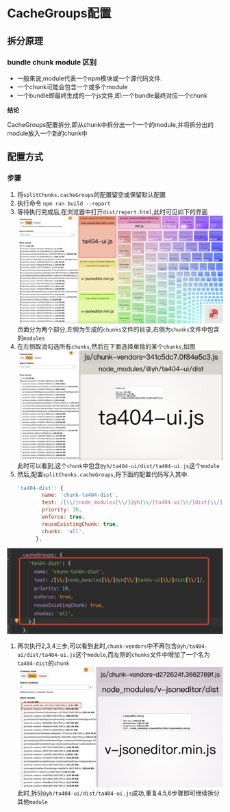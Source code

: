 
# CacheGroups配置

## 拆分原理

###  bundle chunk module 区别

- 一般来说,module代表一个npm模块或一个源代码文件.
- 一个chunk可能会包含一个或多个module
- 一个bundle即最终生成的一个js文件,即:一个bundle最终对应一个chunk

**结论**

CacheGroups配置拆分,即从chunk中拆分出一个一个的module,并将拆分出的module放入一个新的chunk中

## 配置方式

### 步骤

1. 将`splitChunks.cacheGroups`的配置留空或保留默认配置
1. 执行命令 `npm run build --report`
1. 等待执行完成后,在浏览器中打开`dist/report.html`,此时可见如下的界面
   ![](./resources/WX20210310-140315@2x.png)
   页面分为两个部分,左侧为生成的`chunks`文件的目录,右侧为`chunks`文件中包含的`modules`
1. 在左侧取消勾选所有`chunks`,然后在下面选择单独的某个`chunks`,如图
   ![](./resources/WX20210310-140516@2x.png)
   此时可以看到,这个`chunk`中包含`@yh/ta404-ui/dist/ta404-ui.js`这个`module`
1. 然后,配置`splitChunks.cacheGroups`,将下面的配置代码写入其中.
   ```javascript
   'ta404-dist': {
           name: 'chunk-ta404-dist',
           test: /[\\/]node_modules[\\/]@yh[\\/]ta404-ui[\\/]dist[\\/]/,
           priority: 10,
           enforce: true,
           reuseExistingChunk: true,
           chunks: 'all',
         },
   ```
![](./resources/WX20210310-140728@2x.png)
1. 再次执行2,3,4三步,可以看到此时,`chunk-vendors`中不再包含`@yh/ta404-ui/dist/ta404-ui.js`这个`module`,而左侧的`chunks`文件中增加了一个名为`ta404-dist`的`chunk`
![](./resources/WX20210310-142152@2x.png)
   此时,拆分`@yh/ta404-ui/dist/ta404-ui.js`成功,重复4,5,6步骤即可继续拆分其他`module`

